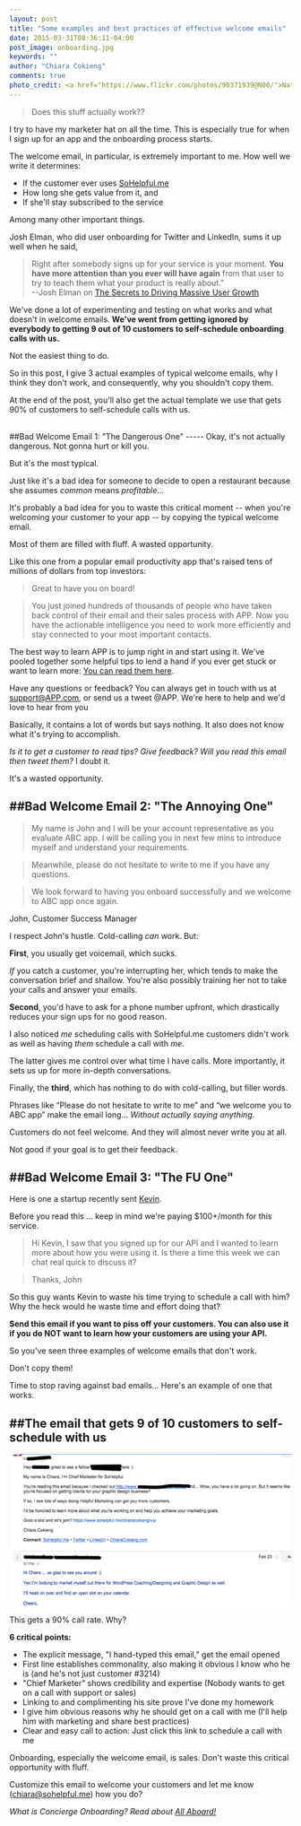 ```yaml
---
layout: post
title: "Some examples and best practices of effective welcome emails"
date: 2015-03-31T08:36:11-04:00
post_image: onboarding.jpg
keywords: ""
author: "Chiara Cokieng"
comments: true
photo_credit: <a href="https://www.flickr.com/photos/90371939@N00/">Nathan</a>
---
```

>Does this stuff actually work??


I try to have my marketer hat on all the time. This is especially true for when I sign up for an app and the onboarding process starts.

The welcome email, in particular, is extremely important to me. How well we write it determines:

+ If the customer ever uses [SoHelpful.me](http://try.sohelpful.me/)
+ How long she gets value from it, and
+ If she'll stay subscribed to the service

Among many other important things.

Josh Elman, who did user onboarding for Twitter and LinkedIn, sums it up well when he said,

>Right after somebody signs up for your service is your moment. **You have more attention than you ever will have again** from that user to try to teach them what your product is really about.”
<br>--Josh Elman on [The Secrets to Driving Massive User Growth](https://www.youtube.com/watch?v=AaMqCWOfA1o)

We've done a lot of experimenting and testing on what works and what doesn't in welcome emails. **We've went from getting ignored by everybody to getting 9 out of 10 customers to self-schedule onboarding calls with us.**

Not the easiest thing to do.

So in this post, I give 3 actual examples of typical welcome emails, why I think they don't work, and consequently, why you shouldn't copy them.

At the end of the post, you'll also get the actual template we use that gets 90% of customers to self-schedule calls with us.


<br>
##Bad Welcome Email 1: "The Dangerous One"
-----
Okay, it's not actually dangerous. Not gonna hurt or kill you.

But it's the most typical.

Just like it's a bad idea for someone to decide to open a restaurant because she assumes *common* means *profitable*...

It's probably a bad idea for you to waste this critical moment -- when you're welcoming your customer to your app -- by copying the typical welcome email.

Most of them are filled with fluff. A wasted opportunity.

Like this one from a popular email productivity app that's raised tens of millions of dollars from top investors:

>Great to have you on board!

>You just joined hundreds of thousands of people who have taken back control of their email and their sales process with APP. Now you have the actionable intelligence you need to work more efficiently and stay connected to your most important contacts.
>
The best way to learn APP is to jump right in and start using it. We've pooled together some helpful tips to lend a hand if you ever get stuck or want to learn more: <u>You can read them here</u>.
>
Have any questions or feedback? You can always get in touch with us at support@APP.com, or send us a tweet @APP. We're here to help and we'd love to hear from you



Basically, it contains a lot of words but says nothing. It also does not know what it's trying to accomplish.

*Is it to get a customer to read tips? Give feedback? Will you read this email then tweet them?* I doubt it.

It's a wasted opportunity.

##Bad Welcome Email 2: "The Annoying One"
-----

>My name is John and I will be your account representative as you evaluate ABC app. I will be calling you in next few mins to introduce myself and understand your requirements.

>Meanwhile, please do not hesitate to write to me if you have any questions.

>We look forward to having you onboard successfully and we welcome to ABC app once again.

>
John, Customer Success Manager


I respect John's hustle. Cold-calling *can* work. But:

**First**, you usually get voicemail, which sucks.

*If* you catch a customer, you're interrupting her, which tends to make the conversation brief and shallow. You're also possibly training her not to take your calls and answer your emails.

**Second**, you'd have to ask for a phone number upfront, which drastically reduces your sign ups for no good reason.

I also noticed *me* scheduling calls with SoHelpful.me customers didn't work as well as having *them* schedule a call with *me*.

The latter gives me control over what time I have calls. More importantly, it sets us up for more in-depth conversations.

Finally, the **third**, which has nothing to do with cold-calling, but filler words.

Phrases like “Please do not hesitate to write to me” and “we welcome you to ABC app” make the email long... *Without actually saying anything*.

Customers do not feel welcome. And they will almost never write you at all.

Not good if your goal is to get their feedback.


##Bad Welcome Email 3: "The FU One"
-----

Here is one a startup recently sent [Kevin](https://twitter.com/kevindewalt).

Before you read this ... keep in mind we're paying $100+/month for this service.

>Hi Kevin,
>I saw that you signed up for our API and I wanted to learn more about how you were using it. Is there a time this week we can chat real quick to discuss it?

>Thanks,
>John


So this guy wants Kevin to waste his time trying to schedule a call with him? Why the heck would he waste time and effort doing that?

**Send this email if you want to piss off your customers. You can also use it if you do NOT want to learn how your customers are using your API.**


So you've seen three examples of welcome emails that don't work.

Don't copy them!

Time to stop raving against bad emails... Here's an example of one that works.

##The email that gets 9 of 10 customers to self-schedule with us
---


<a href="/images/welcome.png" target="_blank"><img src="/images/welcome.png" alt="Good Welcome Email"> </a>

This gets a 90% call rate. Why?

**6 critical points:**

+ The explicit message, "I hand-typed this email," get the email opened
+ First line establishes commonality, also making it obvious I know who he is (and he's not just customer #3214)
+ "Chief Marketer" shows credibility and expertise (Nobody wants to get on a call with support or sales)
+ Linking to and complimenting his site prove I've done my homework
+ I give him obvious reasons why he should get on a call with me (I'll help him with marketing and share best practices)
+ Clear and easy call to action: Just click this link to schedule a call with me

Onboarding, especially the welcome email, is sales. Don't waste this critical opportunity with fluff.

Customize this email to welcome your customers and let me know ([chiara@sohelpful.me](mailto:chiara@sohelpful.me)) how you do?

*What is Concierge Onboarding? Read about <a href="http://blog.allaboard.io/about/">All Aboard!</a>*